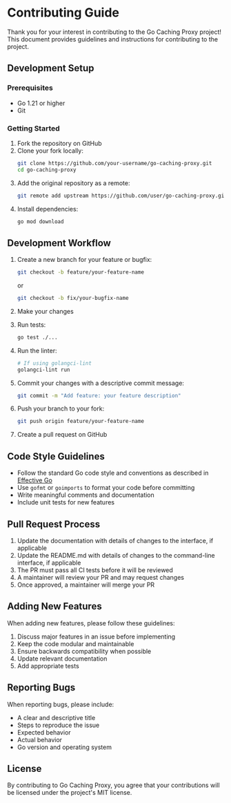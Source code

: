 # Contributing Guide

Thank you for your interest in contributing to the Go Caching Proxy project! This document provides guidelines and instructions for contributing to the project.

## Development Setup

### Prerequisites

- Go 1.21 or higher
- Git

### Getting Started

1. Fork the repository on GitHub
2. Clone your fork locally:
   ```bash
   git clone https://github.com/your-username/go-caching-proxy.git
   cd go-caching-proxy
   ```
3. Add the original repository as a remote:
   ```bash
   git remote add upstream https://github.com/user/go-caching-proxy.git
   ```
4. Install dependencies:
   ```bash
   go mod download
   ```

## Development Workflow

1. Create a new branch for your feature or bugfix:
   ```bash
   git checkout -b feature/your-feature-name
   ```
   or
   ```bash
   git checkout -b fix/your-bugfix-name
   ```

2. Make your changes

3. Run tests:
   ```bash
   go test ./...
   ```

4. Run the linter:
   ```bash
   # If using golangci-lint
   golangci-lint run
   ```

5. Commit your changes with a descriptive commit message:
   ```bash
   git commit -m "Add feature: your feature description"
   ```

6. Push your branch to your fork:
   ```bash
   git push origin feature/your-feature-name
   ```

7. Create a pull request on GitHub

## Code Style Guidelines

- Follow the standard Go code style and conventions as described in [Effective Go](https://golang.org/doc/effective_go.html)
- Use `gofmt` or `goimports` to format your code before committing
- Write meaningful comments and documentation
- Include unit tests for new features

## Pull Request Process

1. Update the documentation with details of changes to the interface, if applicable
2. Update the README.md with details of changes to the command-line interface, if applicable
3. The PR must pass all CI tests before it will be reviewed
4. A maintainer will review your PR and may request changes
5. Once approved, a maintainer will merge your PR

## Adding New Features

When adding new features, please follow these guidelines:

1. Discuss major features in an issue before implementing
2. Keep the code modular and maintainable
3. Ensure backwards compatibility when possible
4. Update relevant documentation
5. Add appropriate tests

## Reporting Bugs

When reporting bugs, please include:

- A clear and descriptive title
- Steps to reproduce the issue
- Expected behavior
- Actual behavior
- Go version and operating system

## License

By contributing to Go Caching Proxy, you agree that your contributions will be licensed under the project's MIT license.
